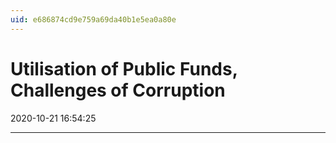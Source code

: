 ```yaml
---
uid: e686874cd9e759a69da40b1e5ea0a80e
---
```


# Utilisation of Public Funds, Challenges of Corruption

2020-10-21 16:54:25

---
